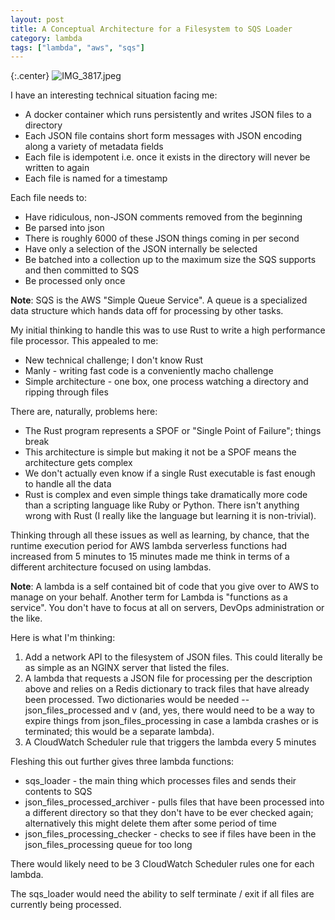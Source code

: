```yaml
---
layout: post
title: A Conceptual Architecture for a Filesystem to SQS Loader
category: lambda
tags: ["lambda", "aws", "sqs"]
---
```

{:.center}
![IMG_3817.jpeg](/blog/assets/IMG_3817.jpeg)

I have an interesting technical situation facing me:

* A docker container which runs persistently and writes JSON files to a directory
* Each JSON file contains short form messages with JSON encoding along a variety of metadata fields
* Each file is idempotent i.e. once it exists in the directory will never be written to again
* Each file is named for a timestamp 

Each file needs to:

* Have ridiculous, non-JSON comments removed from the beginning 
* Be parsed into json
* There is roughly 6000 of these JSON things coming in per second
* Have only a selection of the JSON internally be selected
* Be batched into a collection up to the maximum size the SQS supports and then committed to SQS
* Be processed only once

**Note**: SQS is the AWS "Simple Queue Service".  A queue is a specialized data structure which hands data off for processing by other tasks.

My initial thinking to handle this was to use Rust to write a high performance file processor.  This appealed to me:

* New technical challenge; I don't know Rust
* Manly - writing fast code is a conveniently macho challenge
* Simple architecture - one box, one process watching a directory and ripping through files 

There are, naturally, problems here:

* The Rust program represents a SPOF or "Single Point of Failure"; things break
* This architecture is simple but making it not be a SPOF means the architecture gets complex
* We don't actually even know if a single Rust executable is fast enough to handle all the data
* Rust is complex and even simple things take dramatically more code than a scripting language like Ruby or Python.  There isn't anything wrong with Rust (I really like the language but learning it is non-trivial).

Thinking through all these issues as well as learning, by chance, that the runtime execution period for AWS lambda serverless functions had increased from 5 minutes to 15 minutes made me think in terms of a different architecture focused on using lambdas.  

 **Note**: A lambda is a self contained bit of code that you give over to AWS to manage on your behalf.  Another term for Lambda is "functions as a service".  You don't have to focus at all on servers, DevOps administration or the like.

Here is what I'm thinking:

1. Add a network API to the filesystem of JSON files.  This could literally be as simple as an NGINX server that listed the files.
2. A lambda that requests a JSON file for processing per the description above and relies on a Redis dictionary to track files that have already been processed.  Two dictionaries would be needed -- json_files_processed and  v (and, yes, there would need to be a way to expire things from json_files_processing in case a lambda crashes or is terminated; this would be a separate lambda).
3. A CloudWatch Scheduler rule that triggers the lambda every 5 minutes

Fleshing this out further gives three lambda functions:

* sqs_loader - the main thing which processes files and sends their contents to SQS 
* json_files_processed_archiver - pulls files that have been processed into a different directory so that they don't have to be ever checked again; alternatively this might delete them after some period of time
* json_files_processing_checker - checks to see if files have been in the json_files_processing queue for too long

There would likely need to be 3 CloudWatch Scheduler rules one for each lambda.

The sqs_loader would need the ability to self terminate / exit if all files are currently being processed.
